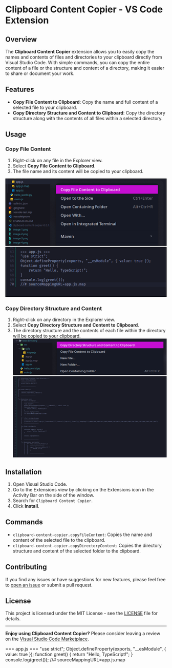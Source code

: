 # Clipboard Content Copier - VS Code Extension

## Overview

The **Clipboard Content Copier** extension allows you to easily copy the names and contents of files and directories to your clipboard directly from Visual Studio Code. With simple commands, you can copy the entire content of a file or the structure and content of a directory, making it easier to share or document your work.

## Features

- **Copy File Content to Clipboard**: Copy the name and full content of a selected file to your clipboard.
- **Copy Directory Structure and Content to Clipboard**: Copy the directory structure along with the contents of all files within a selected directory.

## Usage

### Copy File Content

1. Right-click on any file in the Explorer view.
2. Select **Copy File Content to Clipboard**.
3. The file name and its content will be copied to your clipboard.

![alt text](image-5.png)
![alt text](image-6.png)
### Copy Directory Structure and Content

1. Right-click on any directory in the Explorer view.
2. Select **Copy Directory Structure and Content to Clipboard**.
3. The directory structure and the contents of each file within the directory will be copied to your clipboard.
![alt text](image-3.png)
![alt text](image-4.png)

## Installation

1. Open Visual Studio Code.
2. Go to the Extensions view by clicking on the Extensions icon in the Activity Bar on the side of the window.
3. Search for `Clipboard Content Copier`.
4. Click **Install**.

## Commands

- `clipboard-content-copier.copyFileContent`: Copies the name and content of the selected file to the clipboard.
- `clipboard-content-copier.copyDirectoryContent`: Copies the directory structure and content of the selected folder to the clipboard.

## Contributing

If you find any issues or have suggestions for new features, please feel free to [open an issue](https://github.com/Zhatra/clipboard-content-copier/issues) or submit a pull request.

## License

This project is licensed under the MIT License - see the [LICENSE](LICENSE) file for details.

---

**Enjoy using Clipboard Content Copier?** Please consider leaving a review on the [Visual Studio Code Marketplace](https://marketplace.visualstudio.com/).










=== app.js ===
"use strict";
Object.defineProperty(exports, "__esModule", { value: true });
function greet() {
    return "Hello, TypeScript!";
}
console.log(greet());
//# sourceMappingURL=app.js.map